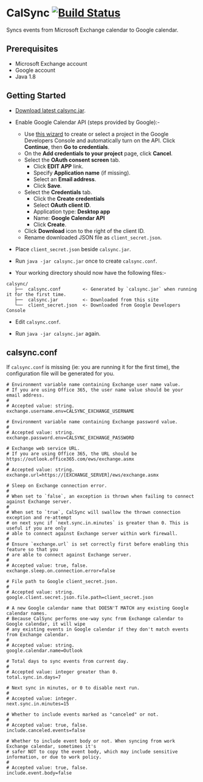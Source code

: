 # CalSync [![Build Status](https://travis-ci.org/choonchernlim/calsync.svg?branch=master)](https://travis-ci.org/choonchernlim/calsync)

Syncs events from Microsoft Exchange calendar to Google calendar.

## Prerequisites

* Microsoft Exchange account
* Google account
* Java 1.8

## Getting Started

* [Download latest calsync.jar](https://github.com/choonchernlim/calsync/releases).

* Enable Google Calendar API (steps provided by Google):-
    * Use [this wizard](https://console.developers.google.com/start/api?id=calendar) to create or select a project in the Google Developers Console and automatically turn on the API. Click **Continue**, then **Go to credentials**.
    * On the **Add credentials to your project** page, click **Cancel**.
    * Select the **OAuth consent screen** tab. 
        * Click **EDIT APP** link.
        * Specify **Application name** (if missing).
        * Select an **Email address**. 
        * Click **Save**.
    * Select the **Credentials** tab.
        * Click the **Create credentials**
        * Select **OAuth client ID**.
        * Application type: **Desktop app**
        * Name: **Google Calendar API**
        * Click **Create**.
    * Click **Download** icon to the right of the client ID.
    * Rename downloaded JSON file as `client_secret.json`.

* Place `client_secret.json` beside `calsync.jar`.
    
* Run `java -jar calsync.jar` once to create `calsync.conf`.

* Your working directory should now have the following files:-

```
calsync/
   ├──  calsync.conf        <- Generated by `calsync.jar` when running it for the first time.
   ├──  calsync.jar         <- Downloaded from this site
   └──  client_secret.json  <- Downloaded from Google Developers Console
```

* Edit `calsync.conf`.
  
* Run `java -jar calsync.jar` again.


## calsync.conf

If `calsync.conf` is missing (ie: you are running it for the first time), the configuration file will be 
generated for you.

```properties
# Environment variable name containing Exchange user name value.
# If you are using Office 365, the user name value should be your email address.
#
# Accepted value: string.
exchange.username.env=CALSYNC_EXCHANGE_USERNAME

# Environment variable name containing Exchange password value.
#
# Accepted value: string.
exchange.password.env=CALSYNC_EXCHANGE_PASSWORD

# Exchange web service URL.
# If you are using Office 365, the URL should be https://outlook.office365.com/ews/exchange.asmx
#
# Accepted value: string.
exchange.url=https://[EXCHANGE_SERVER]/ews/exchange.asmx

# Sleep on Exchange connection error.
#
# When set to `false`, an exception is thrown when failing to connect against Exchange server.
#
# When set to `true`, CalSync will swallow the thrown connection exception and re-attempt
# on next sync if `next.sync.in.minutes` is greater than 0. This is useful if you are only
# able to connect against Exchange server within work firewall.
#
# Ensure `exchange.url` is set correctly first before enabling this feature so that you
# are able to connect against Exchange server.
#
# Accepted value: true, false.
exchange.sleep.on.connection.error=false

# File path to Google client_secret.json.
#
# Accepted value: string.
google.client.secret.json.file.path=client_secret.json

# A new Google calendar name that DOESN'T MATCH any existing Google calendar names.
# Because CalSync performs one-way sync from Exchange calendar to Google calendar, it will wipe
# any existing events in Google calendar if they don't match events from Exchange calendar.
#
# Accepted value: string.
google.calendar.name=Outlook

# Total days to sync events from current day.
#
# Accepted value: integer greater than 0.
total.sync.in.days=7

# Next sync in minutes, or 0 to disable next run.
#
# Accepted value: integer.
next.sync.in.minutes=15

# Whether to include events marked as "canceled" or not.
#
# Accepted value: true, false.
include.canceled.events=false

# Whether to include event body or not. When syncing from work Exchange calendar, sometimes it's
# safer NOT to copy the event body, which may include sensitive information, or due to work policy.
#
# Accepted value: true, false.
include.event.body=false
```
